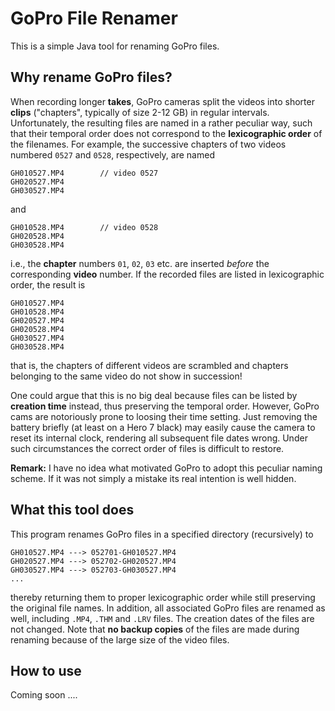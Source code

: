 # GoPro File Renamer

This is a simple Java tool for renaming GoPro files.

## Why rename GoPro files?
When recording longer **takes**, GoPro cameras split the videos into shorter **clips** ("chapters", typically of size 2-12 GB)
in regular intervals.
Unfortunately, the resulting files are named in a rather peculiar way, such that their temporal order does not correspond to
the **lexicographic order** of the filenames.
For example, the successive chapters of two videos numbered `0527` and `0528`, respectively, are named
```
GH010527.MP4        // video 0527
GH020527.MP4
GH030527.MP4
```
and
```
GH010528.MP4        // video 0528
GH020528.MP4
GH030528.MP4
```
i.e., the **chapter** numbers `01`, `02`, `03` etc. are inserted _before_ the corresponding **video** number.
If the recorded files are listed in lexicographic order, the result is
```
GH010527.MP4
GH010528.MP4
GH020527.MP4
GH020528.MP4
GH030527.MP4
GH030528.MP4
```
that is, the chapters of different videos are scrambled and chapters belonging to the same video do not show in succession!

One could argue that this is no big deal because files can be listed by **creation time** instead, thus preserving
the temporal order. However, GoPro cams are notoriously prone to loosing their time setting. Just removing the battery
briefly (at least on a Hero 7 black) may easily cause the camera to reset its internal clock, rendering all subsequent file
dates wrong. Under such circumstances the correct order of files is difficult to restore.

**Remark:** I have no idea what motivated GoPro to adopt this peculiar naming scheme. 
If it was not simply a mistake its real intention is well hidden. 

## What this tool does
This program renames GoPro files in a specified directory (recursively) to
```
GH010527.MP4 ---> 052701-GH010527.MP4
GH020527.MP4 ---> 052702-GH020527.MP4
GH030527.MP4 ---> 052703-GH030527.MP4
...
```
thereby returning them to proper lexicographic order while still preserving the original file names.
In addition, all associated GoPro files are renamed as well, including
`.MP4`, `.THM` and `.LRV` files.
The creation dates of the files are not changed.
Note that **no backup copies** of the files are made during renaming because of the large size of the video files.

## How to use

Coming soon ....
